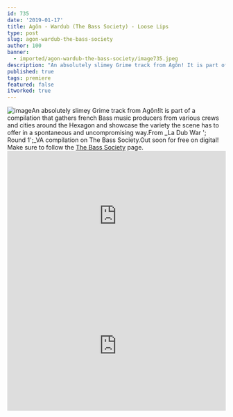 ```yaml
---
id: 735
date: '2019-01-17'
title: Agôn - Wardub (The Bass Society) - Loose Lips
type: post
slug: agon-wardub-the-bass-society
author: 100
banner:
  - imported/agon-wardub-the-bass-society/image735.jpeg
description: "An absolutely slimey Grime track from Agôn! It is part of a compilation that gathers french Bass music producers from various crews and cities around the Hexagon and showcase the variety the scene has to offer in a spontaneous and uncompromising way. From La Dub War – Round 1\_VA compilation on The Bass Society. Out [...]Read More..."
published: true
tags: premiere
featured: false
itworked: true
---
```

![image](../imported/agon-wardub-the-bass-society/image735.jpeg)An absolutely slimey Grime track from Agôn!It is part of a compilation that gathers french Bass music producers from various crews and cities around the Hexagon and showcase the variety the scene has to offer in a spontaneous and uncompromising way.From _La Dub War '; Round 1';_VA compilation on The Bass Society.Out soon for free on digital! Make sure to follow the [The Bass Society](https://www.facebook.com/thebasssociety/) page.<iframe width='100%' height='300' scrolling='no' frameborder='no' allow='autoplay' src='https://w.soundcloud.com/player/?url=https%3A//api.soundcloud.com/tracks/560589153&color=%23ff5500&auto_play=false&hide_related=false&show_comments=true&show_user=true&show_reposts=false&show_teaser=true'></iframe><iframe width='100%' height='300' scrolling='no' frameborder='no' allow='autoplay' src='https://www.youtube.com/embed/wlIQaql6-FU'></iframe>